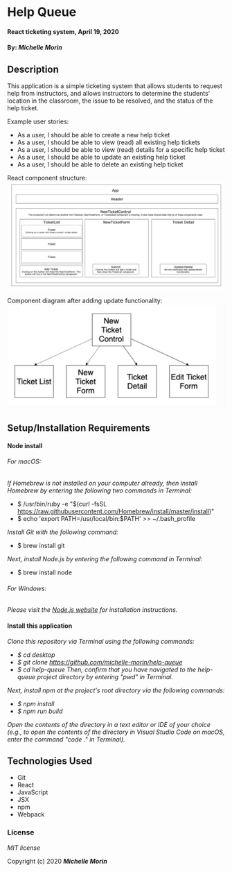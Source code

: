 # Help Queue

#### React ticketing system, April 19, 2020
#### By: _**Michelle Morin**_

## Description

This application is a simple ticketing system that allows students to request help from instructors, and allows instructors to determine the students' location in the classroom, the issue to be resolved, and the status of the help ticket. 

Example user stories:
* As a user, I should be able to create a new help ticket
* As a user, I should be able to view (read) all existing help tickets
* As a user, I should be able to view (read) details for a specific help ticket
* As a user, I should be able to update an existing help ticket
* As a user, I should be able to delete an existing help ticket

React component structure:
![component structure](/component-structure.png)

Component diagram after adding update functionality:
![component structure](/updated-component-structure.png)

## Setup/Installation Requirements

#### Node install

###### For macOS:
_If Homebrew is not installed on your computer already, then install Homebrew by entering the following two commands in Terminal:_
* $ /usr/bin/ruby -e "$(curl -fsSL https://raw.githubusercontent.com/Homebrew/install/master/install)"
* $ echo 'export PATH=/usr/local/bin:$PATH' >> ~/.bash_profile

_Install Git with the following command:_
* $ brew install git

_Next, install Node.js by entering the following command in Terminal:_
* $ brew install node

###### For Windows:
_Please visit the [Node.js website](https://nodejs.org/en/download/) for installation instructions._

#### Install this application

_Clone this repository via Terminal using the following commands:_
* _$ cd desktop_
* _$ git clone https://github.com/michelle-morin/help-queue_
* _$ cd help-queue_
_Then, confirm that you have navigated to the help-queue project directory by entering "pwd" in Terminal._

_Next, install npm at the project's root directory via the following commands:_
* _$ npm install_
* _$ npm run build_

_Open the contents of the directory in a text editor or IDE of your choice (e.g., to open the contents of the directory in Visual Studio Code on macOS, enter the command "code ." in Terminal)._

## Technologies Used

* Git
* React
* JavaScript
* JSX
* npm
* Webpack

### License

*MIT license*

Copyright (c) 2020 **_Michelle Morin_**